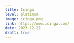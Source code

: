 ```yaml
---
title: Icinga
level: platinum
image: icinga.png
link: https://www.icinga.com/
date: 2023-12-22
draft: true
---
```



